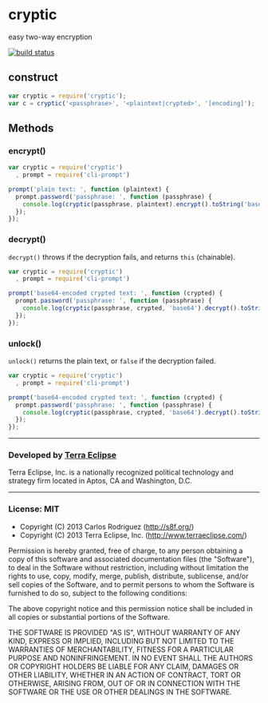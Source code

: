 cryptic
=======

easy two-way encryption

[![build status](https://secure.travis-ci.org/carlos8f/cryptic.png)](http://travis-ci.org/carlos8f/cryptic)

## construct

```js
var cryptic = require('cryptic');
var c = cryptic('<passphrase>', '<plaintext|crypted>', '[encoding]');
```

## Methods

### encrypt()

```js
var cryptic = require('cryptic')
  , prompt = require('cli-prompt')

prompt('plain text: ', function (plaintext) {
  prompt.password('passphrase: ', function (passphrase) {
    console.log(cryptic(passphrase, plaintext).encrypt().toString('base64'));
  });
});
```

### decrypt()

`decrypt()` throws if the decryption fails, and returns `this` (chainable).

```js
var cryptic = require('cryptic')
  , prompt = require('cli-prompt')

prompt('base64-encoded crypted text: ', function (crypted) {
  prompt.password('passphrase: ', function (passphrase) {
    console.log(cryptic(passphrase, crypted, 'base64').decrypt().toString());
  });
});
```

### unlock()

`unlock()` returns the plain text, or `false` if the decryption failed.

```js
var cryptic = require('cryptic')
  , prompt = require('cli-prompt')

prompt('base64-encoded crypted text: ', function (crypted) {
  prompt.password('passphrase: ', function (passphrase) {
    console.log(cryptic(passphrase, crypted, 'base64').decrypt().toString());
  });
});
```

- - -

### Developed by [Terra Eclipse](http://www.terraeclipse.com)
Terra Eclipse, Inc. is a nationally recognized political technology and
strategy firm located in Aptos, CA and Washington, D.C.

- - -

### License: MIT

- Copyright (C) 2013 Carlos Rodriguez (http://s8f.org/)
- Copyright (C) 2013 Terra Eclipse, Inc. (http://www.terraeclipse.com/)

Permission is hereby granted, free of charge, to any person obtaining a copy
of this software and associated documentation files (the &quot;Software&quot;), to deal
in the Software without restriction, including without limitation the rights
to use, copy, modify, merge, publish, distribute, sublicense, and/or sell
copies of the Software, and to permit persons to whom the Software is furnished
to do so, subject to the following conditions:

The above copyright notice and this permission notice shall be included in
all copies or substantial portions of the Software.

THE SOFTWARE IS PROVIDED &quot;AS IS&quot;, WITHOUT WARRANTY OF ANY KIND, EXPRESS OR
IMPLIED, INCLUDING BUT NOT LIMITED TO THE WARRANTIES OF MERCHANTABILITY,
FITNESS FOR A PARTICULAR PURPOSE AND NONINFRINGEMENT. IN NO EVENT SHALL THE
AUTHORS OR COPYRIGHT HOLDERS BE LIABLE FOR ANY CLAIM, DAMAGES OR OTHER
LIABILITY, WHETHER IN AN ACTION OF CONTRACT, TORT OR OTHERWISE, ARISING FROM,
OUT OF OR IN CONNECTION WITH THE SOFTWARE OR THE USE OR OTHER DEALINGS IN THE
SOFTWARE.
